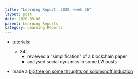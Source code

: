 ```yaml
---
title: "Learning Report: 2020, week 36"
layout: post
date: 2020-09-06
parent: Learning Reports
category: Learning Reports
---
```


* tutorials:
  * 34:
    * reviewed a "simplification" of a blockchain paper
    * analysed social dynamics in some LW posts

* made a [big tree on some thoughts on solomonoff induction](../../files/pdfs/2020-08-31-solomonoff-induction.pdf)
